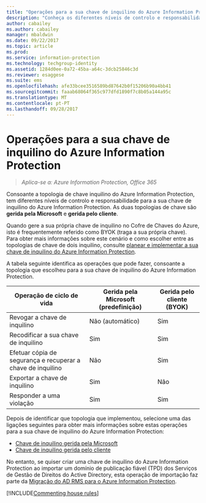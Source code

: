 ```yaml
---
title: "Operações para a sua chave de inquilino do Azure Information Protection"
description: "Conheça os diferentes níveis de controlo e responsabilidade disponíveis para a sua chave de inquilino do Azure Information Protection."
author: cabailey
ms.author: cabailey
manager: mbaldwin
ms.date: 09/22/2017
ms.topic: article
ms.prod: 
ms.service: information-protection
ms.technology: techgroup-identity
ms.assetid: 1284d0ee-0a72-45ba-a64c-3dcb25846c3d
ms.reviewer: esaggese
ms.suite: ems
ms.openlocfilehash: afe33bcee3516589bd87642b0f15206b90a4bb41
ms.sourcegitcommit: faaab68064f365c977dfd1890f7c8b05a144a95c
ms.translationtype: MT
ms.contentlocale: pt-PT
ms.lasthandoff: 09/28/2017
---
```

# <a name="operations-for-your-azure-information-protection-tenant-key"></a>Operações para a sua chave de inquilino do Azure Information Protection

>*Aplica-se a: Azure Information Protection, Office 365*

Consoante a topologia de chave inquilino do Azure Information Protection, tem diferentes níveis de controlo e responsabilidade para a sua chave de inquilino do Azure Information Protection. As duas topologias de chave são **gerida pela Microsoft** e **gerida pelo cliente**.

Quando gere a sua própria chave de inquilino no Cofre de Chaves do Azure, isto é frequentemente referido como BYOK (traga a sua própria chave). Para obter mais informações sobre este cenário e como escolher entre as topologias de chave de dois inquilino, consulte [planear e implementar a sua chave de inquilino do Azure Information Protection](../plan-design/plan-implement-tenant-key.md).

A tabela seguinte identifica as operações que pode fazer, consoante a topologia que escolheu para a sua chave de inquilino do Azure Information Protection.

|Operação de ciclo de vida|Gerida pela Microsoft (predefinição)|Gerida pelo cliente (BYOK)|
|-----------------------|-------------------------------|---------------------------|
|Revogar a chave de inquilino|Não (automático)|Sim|
|Recodificar a sua chave de inquilino|Sim|Sim|
|Efetuar cópia de segurança e recuperar a chave de inquilino|Não|Sim|
|Exportar a chave de inquilino|Sim|Não|
|Responder a uma violação|Sim|Sim|

Depois de identificar que topologia que implementou, selecione uma das ligações seguintes para obter mais informações sobre estas operações para a sua chave de inquilino do Azure Information Protection:

- [Chave de inquilino gerida pela Microsoft](operations-microsoft-managed-tenant-key.md)
- [Chave de inquilino gerida pelo cliente](operations-customer-managed-tenant-key.md)

No entanto, se quiser criar uma chave de inquilino do Azure Information Protection ao importar um domínio de publicação fiável (TPD) dos Serviços de Gestão de Direitos do Active Directory, esta operação de importação faz parte da [Migração do AD RMS para o Azure Information Protection](../plan-design/migrate-from-ad-rms-to-azure-rms.md).  

[!INCLUDE[Commenting house rules](../includes/houserules.md)]
